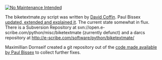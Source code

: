 [![No Maintenance Intended](http://unmaintained.tech/badge.svg)](http://unmaintained.tech/)

The biketextmate.py script was written by [David Coffin][1]. Paul Bissex
[updated, extended and explained it][2]. The current state somewhat in flux.
There is a Subversion Repository at
svn://open.e-scribe.com/python/misc/biketextmate (zurrently defunct) and a
darcs repository at http://e-scribe.com/software/python/biketextmate/

Maximillian Dornseif created a git repository out of the [code made available
by Paul Bissex][3] to collect further fixes.

[1]: http://web.archive.org/web/20070611205402/http://www.dcoffin.com/2007/03/12/python-refactoring-for-textmate
[2]: http://news.e-scribe.com/356
[3]: http://e-scribe.com/software/python/biketextmate/biketextmate.tgz
